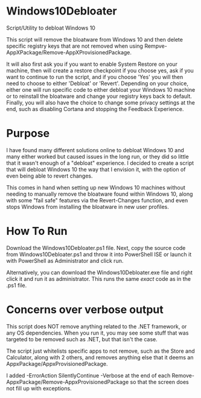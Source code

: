 # Windows10Debloater
Script/Utility to debloat Windows 10

This script will remove the bloatware from Windows 10 and then delete specific registry keys that are not removed when using Rempve-AppXPackage/Remove-AppXProvisionedPackage.

It will also first ask you if you want to enable System Restore on your machine, then will create a restore checkpoint if you choose yes, ask if you want to continue to run the script, and if you choose 'Yes' you will then need to choose to either 'Debloat' or 'Revert'. Depending on your choice, either one will run specific code to either debloat your Windows 10 machine or to reinstall the bloatware and change your registry keys back to default. Finally, you will also have the choice to change some privacy settings at the end, such as disabling Cortana and stopping the Feedback Experience.

# Purpose

I have found many different solutions online to debloat Windows 10 and many either worked but caused issues in the long run, or they did so little that it wasn't enough of a "debloat" experience. I decided to create a script that will debloat Windows 10 the way that I envision it, with the option of even being able to revert changes.

This comes in hand when setting up new Windows 10 machines without needing to manually remove the bloatware found within Windows 10, along with some "fail safe" features via the Revert-Changes function, and even stops Windows from installing the bloatware in new user profiles.

# How To Run

Download the Windows10Debloater.ps1 file. Next, copy the source code from Windows10Debloater.ps1 and throw it into PowerShell ISE or launch it with PowerShell as Administrator and click run.

Alternatively, you can download the Windows10Debloater.exe file and right click it and run it as administrator. This runs the same *exact* code as in the .ps1 file.

# Concerns over verbose output

This script does NOT remove anything related to the .NET framework, or any OS dependencies. When you run it, you may see some stuff that was targeted to be removed such as .NET, but that isn't the case.

The script just whitelists specific apps to not remove, such as the Store and Calculator, along with 2 others, and removes anything else that it deems an AppxPackage/AppxProvisionedPackage.

I added -ErrorAction SilentlyContinue -Verbose at the end of each Remove-AppxPackage/Remove-AppxProvisionedPackage so that the screen does not fill up with exceptions.
